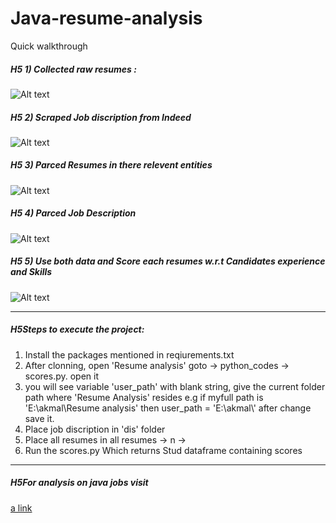 # Java-resume-analysis
Quick walkthrough

##### H5 1) Collected raw resumes :

![Alt text](https://drive.google.com/uc?export=view&id=1Ij_0EEUCqvVH8MaTsiM7uBFk9HVzAbJv)

##### H5 2) Scraped Job discription from Indeed

![Alt text](https://drive.google.com/uc?export=view&id=1Gq4BX2xS1dTVnYap9oLTiAnCLn4DXU_6)

##### H5 3) Parced Resumes in there relevent entities

![Alt text](https://drive.google.com/uc?export=view&id=11VWhvj_s9sTx85cc4lirDw7UZX0sRUo7)

##### H5 4) Parced Job Description 

![Alt text](https://drive.google.com/uc?export=view&id=1TW31kUpE2KpMpx5TowBTknclum0OK2WG)

##### H5 5) Use both data and Score each resumes w.r.t Candidates experience and Skills

![Alt text](https://drive.google.com/uc?export=view&id=1Xc2jmHCSS_tJkl646I7_U4ytNj8C_GGc)
****

##### H5Steps to execute the project:
1) Install the packages mentioned in reqiurements.txt 
2) After clonning, open 'Resume analysis' goto -> python_codes -> scores.py. open it 
3) you will see variable 'user_path' with blank string, give the current folder path where 'Resume Analysis' resides
   e.g if myfull path is 'E:\\akmal\\Resume analysis' then
   user_path = 'E:\\akmal\\' after change save it.
4) Place job discription in 'dis' folder
5) Place all resumes in all resumes -> n ->
6) Run the scores.py Which returns Stud dataframe containing scores
****

##### H5For analysis on java jobs visit 
[a link](https://github.com/akmaleache/JAVA-The-Industrail-Need)
